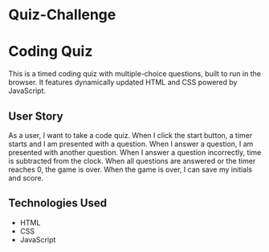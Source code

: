 # Quiz-Challenge

# Coding Quiz

This is a timed coding quiz with multiple-choice questions, built to run in the browser. It features dynamically updated HTML and CSS powered by JavaScript.

## User Story

As a user, I want to take a code quiz. When I click the start button, a timer starts and I am presented with a question. When I answer a question, I am presented with another question. When I answer a question incorrectly, time is subtracted from the clock. When all questions are answered or the timer reaches 0, the game is over. When the game is over, I can save my initials and score.

## Technologies Used

- HTML
- CSS
- JavaScript
